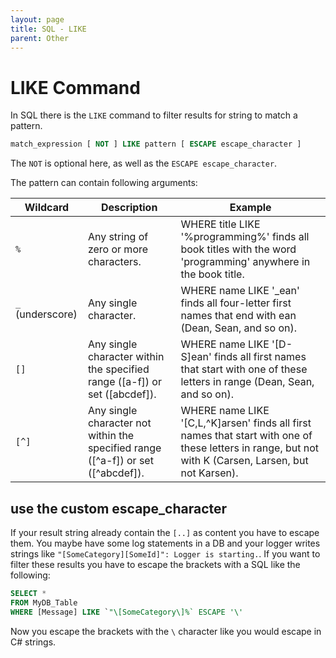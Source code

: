 ```yaml
---
layout: page
title: SQL - LIKE
parent: Other
---
```


# LIKE Command

In SQL there is the `LIKE` command to filter results for string to match a pattern.

```SQL
match_expression [ NOT ] LIKE pattern [ ESCAPE escape_character ]
```

The `NOT` is optional here, as well as the `ESCAPE escape_character`. 

The pattern can contain following arguments:


| Wildcard | Description | Example |
| --- | --- | --- |
| `%` | Any string of zero or more characters. | WHERE title LIKE '%programming%' finds all book titles with the word 'programming' anywhere in the book title. |
| `_` (underscore) | Any single character. | WHERE name LIKE '_ean' finds all four-letter first names that end with ean (Dean, Sean, and so on). |
| `[]` | Any single character within the specified range ([a-f]) or set ([abcdef]). | WHERE name LIKE '[D-S]ean' finds all first names that start with one of these letters in range (Dean, Sean, and so on). |
| `[^]` | Any single character not within the specified range ([^a-f]) or set ([^abcdef]). | WHERE name LIKE '[C,L,^K]arsen' finds all first names that start with one of these letters in range, but not with K (Carsen, Larsen, but not Karsen). |


## use the custom escape_character

If your result string already contain the `[..]` as content you have to escape them. You maybe have some log statements in a DB and your logger writes strings like `"[SomeCategory][SomeId]": Logger is starting.`. If you want to filter these results you have to escape the brackets with a SQL like the following:

```SQL
SELECT *
FROM MyDB_Table
WHERE [Message] LIKE `"\[SomeCategory\]%` ESCAPE '\'
```

Now you escape the brackets with the `\` character like you would escape in C# strings.